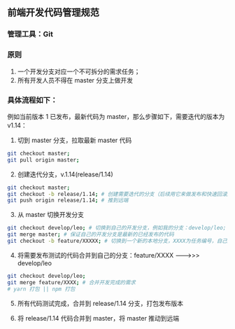 ## 前端开发代码管理规范

### 管理工具：Git

### 原则

1. 一个开发分支对应一个不可拆分的需求任务；
2. 所有开发人员不得在 master 分支上做开发

### 具体流程如下：

例如当前版本 1 已发布，最新代码为 master，那么步骤如下，需要迭代的版本为 v1.14：

1. 切到 master 分支，拉取最新 master 代码

```bash
git checkout master;
git pull origin master;
```

2. 创建迭代分支，v.1.14(release/1.14)

```bash
git checkout master;
git checkout -b release/1.14; # 创建需要迭代的分支（后续用它来做发布和快速回滚版本）
git push origin release/1.14; # 推到远端
```

3. 从 master 切换开发分支

```bash
git checkout develop/leo; # 切换到自己的开发分支，例如我的分支：develop/leo;
git merge master; # 保证自己的开发分支是最新的已经发布的代码
git checkout -b feature/XXXXX; # 切换到一个新的本地分支，XXXX为任务编号，自己要开发的任务的分支，开始开发代码
```

4. 将需要发布测试的代码合并到自己的分支：feature/XXXX --->>> develop/leo

```bash
git checkout develop/leo;
git merge feature/XXXX; # 合并开发完成的需求
# yarn 打包 || npm 打包
```

5. 所有代码测试完成，合并到 release/1.14 分支，打包发布版本

6. 将 release/1.14 代码合并到 master，将 master 推动到远端

